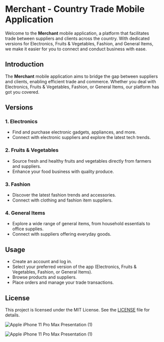 
# Merchant - Country Trade Mobile Application

Welcome to the **Merchant** mobile application, a platform that facilitates trade between suppliers and clients across the country. With dedicated versions for Electronics, Fruits & Vegetables, Fashion, and General Items, we make it easier for you to connect and conduct business with ease.



## Introduction
The **Merchant** mobile application aims to bridge the gap between suppliers and clients, enabling efficient trade and commerce. Whether you deal with Electronics, Fruits & Vegetables, Fashion, or General Items, our platform has got you covered.

## Versions
### 1. Electronics
- Find and purchase electronic gadgets, appliances, and more.
- Connect with electronic suppliers and explore the latest tech trends.

### 2. Fruits & Vegetables
- Source fresh and healthy fruits and vegetables directly from farmers and suppliers.
- Enhance your food business with quality produce.

### 3. Fashion
- Discover the latest fashion trends and accessories.
- Connect with clothing and fashion item suppliers.

### 4. General Items
- Explore a wide range of general items, from household essentials to office supplies.
- Connect with suppliers offering everyday goods.




## Usage
- Create an account and log in.
- Select your preferred version of the app (Electronics, Fruits & Vegetables, Fashion, or General Items).
- Browse products and suppliers.
- Place orders and manage your trade transactions.



## License
This project is licensed under the MIT License. See the [LICENSE](LICENSE) file for details.




![Apple iPhone 11 Pro Max Presentation (1)](https://user-images.githubusercontent.com/81522801/222358114-e8e26a7f-62ad-42d0-a441-c25aab5e2cee.png)







![Apple iPhone 11 Pro Max Presentation (1)](https://github.com/marawan231/merchant_public/assets/81522801/07318f8b-8740-4ebe-99a6-4db6bd95a4be)

